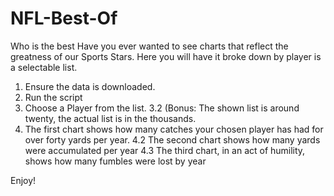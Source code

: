 # NFL-Best-Of
 Who is the best
Have you ever wanted to see charts that reflect the greatness of our Sports Stars. Here you will have it broke down by player is a selectable list. 

1. Ensure the data is downloaded.
2. Run the script
3. Choose a Player from the list. 
	3.2 (Bonus: The shown list is around twenty, the actual list is in the thousands.
4. The first chart shows how many catches your chosen player has had for over forty yards per year.
4.2 The second chart shows how many yards were accumulated per year
4.3 The third chart, in an act of humility, shows how many fumbles were lost by year

Enjoy!
